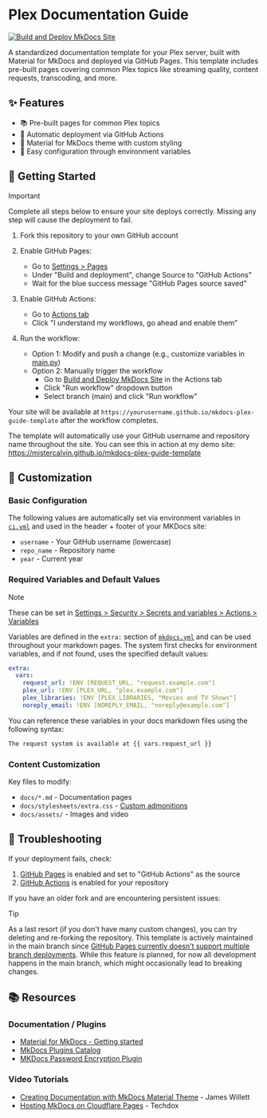 # Plex Documentation Guide

[![Build and Deploy MkDocs Site](https://github.com/MisterCalvin/mkdocs-plex-guide-template/actions/workflows/ci.yml/badge.svg)](https://github.com/MisterCalvin/mkdocs-plex-guide-template/actions/workflows/ci.yml)

A standardized documentation template for your Plex server, built with Material for MkDocs and deployed via GitHub Pages. This template includes pre-built pages covering common Plex topics like streaming quality, content requests, transcoding, and more.

## ✨ Features
- 📚 Pre-built pages for common Plex topics
- 🔄 Automatic deployment via GitHub Actions
- 🎨 Material for MkDocs theme with custom styling
- 🔧 Easy configuration through environment variables

## 🚀 Getting Started
> [!IMPORTANT]
> Complete all steps below to ensure your site deploys correctly. Missing any step will cause the deployment to fail.

1. Fork this repository to your own GitHub account

2. Enable GitHub Pages:
   * Go to [Settings > Pages](../../settings/pages)
   * Under "Build and deployment", change Source to "GitHub Actions"
   * Wait for the blue success message "GitHub Pages source saved"

3. Enable GitHub Actions:
   * Go to [Actions tab](../../actions)
   * Click "I understand my workflows, go ahead and enable them"

4. Run the workflow:
   * Option 1: Modify and push a change (e.g., customize variables in [main.py](main.py))
   * Option 2: Manually trigger the workflow
     * Go to [Build and Deploy MkDocs Site](../../actions/workflows/ci.yml) in the Actions tab
     * Click "Run workflow" dropdown button
     * Select branch (main) and click "Run workflow"

Your site will be available at `https://yourusername.github.io/mkdocs-plex-guide-template` after the workflow completes.

The template will automatically use your GitHub username and repository name throughout the site. You can see this in action at my demo site: https://mistercalvin.github.io/mkdocs-plex-guide-template

## 📝 Customization

### Basic Configuration
The following values are automatically set via environment variables in [`ci.yml`](.github/workflows/ci.yml) and used in the header + footer of your MKDocs site:
- `username` - Your GitHub username (lowercase)
- `repo_name` - Repository name
- `year` - Current year

### Required Variables and Default Values
> [!NOTE]
> These can be set in [Settings > Security > Secrets and variables > Actions > Variables](../../settings/variables/actions)

Variables are defined in the `extra:` section of [`mkdocs.yml`](mkdocs.yml#L126) and can be used throughout your markdown pages. The system first checks for environment variables, and if not found, uses the specified default values:

```yaml
extra:
  vars:
    request_url: !ENV [REQUEST_URL, "request.example.com"]
    plex_url: !ENV [PLEX_URL, "plex.example.com"]
    plex_libraries: !ENV [PLEX_LIBRARIES, "Movies and TV Shows"]
    noreply_email: !ENV [NOREPLY_EMAIL, "noreply@example.com"]
```

You can reference these variables in your docs markdown files using the following syntax:
```markdown
The request system is available at {{ vars.request_url }}
```

### Content Customization
Key files to modify:
- `docs/*.md` - Documentation pages
- `docs/stylesheets/extra.css` - [Custom admonitions](https://squidfunk.github.io/mkdocs-material/reference/admonitions/#custom-admonitions)
- `docs/assets/` - Images and video

## 🔧 Troubleshooting

If your deployment fails, check:
1. [GitHub Pages](../../settings/pages) is enabled and set to "GitHub Actions" as the source
2. [GitHub Actions](../../actions) is enabled for your repository

If you have an older fork and are encountering persistent issues:
> [!TIP]
> As a last resort (if you don't have many custom changes), you can try deleting and re-forking the repository. This template is actively maintained in the main branch since [GitHub Pages currently doesn't support multiple branch deployments](https://github.com/orgs/community/discussions/7730#discussioncomment-7603270). While this feature is planned, for now all development happens in the main branch, which might occasionally lead to breaking changes.

## 📚 Resources

### Documentation / Plugins
- [Material for MkDocs - Getting started](https://squidfunk.github.io/mkdocs-material/getting-started/)
- [MkDocs Plugins Catalog](https://github.com/mkdocs/catalog)
- [MKDocs Password Encryption Plugin](https://github.com/unverbuggt/mkdocs-encryptcontent-plugin)

### Video Tutorials
- [Creating Documentation with MkDocs Material Theme](https://www.youtube.com/watch?v=Q-YA_dA8C20) - James Willett
- [Hosting MkDocs on Cloudflare Pages](https://www.youtube.com/watch?v=7-HhLascLuM) - Techdox
